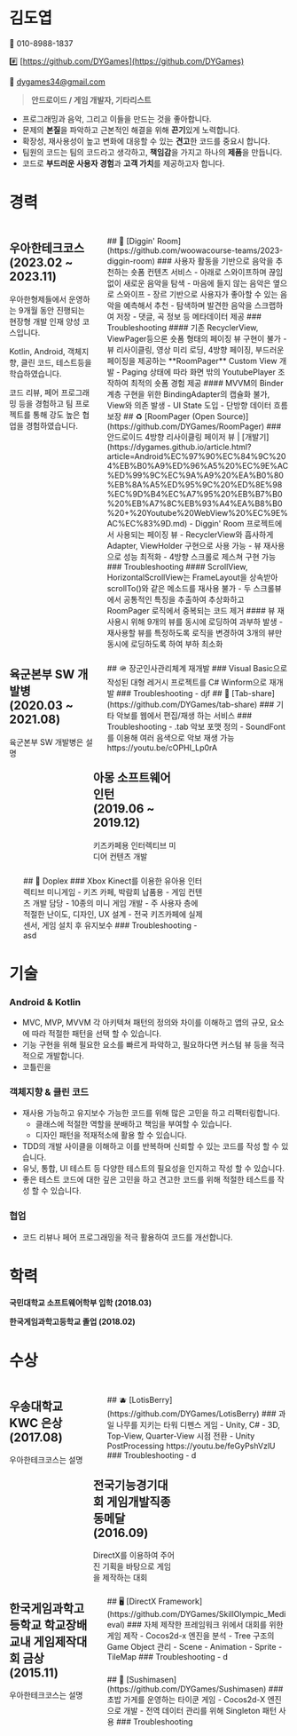 # 김도엽

📱 010-8988-1837

#️⃣ [https://github.com/DYGames](https://github.com/DYGames)

📧 [dygames34@gmail.com](mailto:dygames34@gmail.com)

> **안드로이드 / 게임 개발자, 기타리스트**
- 프로그래밍과 음악, 그리고 이들을 만드는 것을 좋아합니다.
- 문제의 **본질**을 파악하고 근본적인 해결을 위해 **끈기**있게 노력합니다.
- 확장성, 재사용성이 높고 변화에 대응할 수 있는 **견고**한 코드를 중요시 합니다.
- 팀원의 코드는 팀의 코드라고 생각하고, **책임감**을 가지고 하나의 **제품**을 만듭니다.
- 코드로 **부드러운 사용자 경험**과 **고객 가치**를 제공하고자 합니다.

<div>
    <h1>경력</h1>
    <div style="display: inline-block;width: 30%;float: left;">
    <h2>우아한테크코스<br>(2023.02 ~ 2023.11)</h2>
    <p>우아한형제들에서 운영하는 9개월 동안 진행되는 현장형 개발 인재 양성 코스입니다.</p>
    <p>Kotlin, Android, 객체지향, 클린 코드, 테스트등을 학습하였습니다.</p>
    <p>코드 리뷰, 페어 프로그래밍 등을 경험하고 팀 프로젝트를 통해 강도 높은 협업을 경험하였습니다.</p>
    </div>
    <div style="display: inline-block;width: 65%;margin-left: 5%;margin-top: 24px">
        <md-block class="markdown-body">
            ## 🎵 [Diggin' Room](https://github.com/woowacourse-teams/2023-diggin-room)
            ### 사용자 활동을 기반으로 음악을 추천하는 숏폼 컨텐츠 서비스
            - 아래로 스와이프하며 끊임없이 새로운 음악을 탐색
            - 마음에 들지 않는 음악은 옆으로 스와이프
            - 장르 기반으로 사용자가 좋아할 수 있는 음악을 예측해서 추천
            - 탐색하며 발견한 음악을 스크랩하여 저장
            - 댓글, 곡 정보 등 메타데이터 제공
            ### Troubleshooting
            #### 기존 RecyclerView, ViewPager등으론 숏폼 형태의 페이징 뷰 구현이 불가
            - 뷰 리사이클링, 영상 미리 로딩, 4방향 페이징, 부드러운 페이징을 제공하는 **RoomPager** Custom View 개발
            - Paging 상태에 따라 화면 밖의 YoutubePlayer 조작하여 최적의 숏폼 경험 제공
            #### MVVM의 Binder 계층 구현을 위한 BindingAdapter의 캡슐화 불가, View와 의존 발생
            - UI State 도입
            - 단방향 데이터 흐름 보장
            ## ♻️ [RoomPager (Open Source)](https://github.com/DYGames/RoomPager)
            ### 안드로이드 4방향 리사이클링 페이저 뷰 | [개발기](https://dygames.github.io/article.html?article=Android%EC%97%90%EC%84%9C%204%EB%B0%A9%ED%96%A5%20%EC%9E%AC%ED%99%9C%EC%9A%A9%20%EA%B0%80%EB%8A%A5%ED%95%9C%20%ED%8E%98%EC%9D%B4%EC%A7%95%20%EB%B7%B0%20%EB%A7%8C%EB%93%A4%EA%B8%B0%20+%20Youtube%20WebView%20%EC%9E%AC%EC%83%9D.md)
            - Diggin' Room 프로젝트에서 사용되는 페이징 뷰
            - RecyclerView와 흡사하게 Adapter, ViewHolder 구현으로 사용 가능
            - 뷰 재사용으로 성능 최적화
            - 4방향 스크롤로 제스쳐 구현 가능
            ### Troubleshooting
            #### ScrollView, HorizontalScrollView는 FrameLayout을 상속받아 scrollTo()와 같은 메소드를 재사용 불가
            - 두 스크롤뷰에서 공통적인 특징을 추출하여 추상화하고 RoomPager 로직에서 중복되는 코드 제거
            #### 뷰 재사용시 위해 9개의 뷰를 동시에 로딩하여 과부하 발생
            - 재사용할 뷰를 특정하도록 로직을 변경하여 3개의 뷰만 동시에 로딩하도록 하여 부하 최소화
        </md-block>
    </div>
    <div style="display: inline-block;width: 30%;float: left;">
    <h2>육군본부 SW 개발병<br>(2020.03 ~ 2021.08)</h2>
    <bold>육군본부 SW 개발병은 설명</bold>
    </div>
    <div style="display: inline-block;width: 65%;margin-left: 5%;margin-top: 24px">
        <md-block class="markdown-body">
            ## 🪖 장군인사관리체계 재개발
            ### Visual Basic으로 작성된 대형 레거시 프로젝트를 C# Winform으로 재개발
            ### Troubleshooting
            - djf
            ## 🎸 [Tab-share](https://github.com/DYGames/tab-share)
            ### 기타 악보를 웹에서 편집/재생 하는 서비스
            ### Troubleshooting
            - .tab 악보 포맷 정의
            - SoundFont를 이용해 여러 음색으로 악보 재생 가능
            https://youtu.be/cOPHI_Lp0rA
        </md-block>
    </div>
    <div style="display: inline-block;width: 30%;float: left;">
    <h2>아몽 소프트웨어 인턴<br>(2019.06 ~ 2019.12)</h2>
    <bold>키즈카페용 인터렉티브 미디어 컨텐츠 개발</bold>
    </div>
    <div style="display: inline-block;width: 65%;margin-left: 5%;margin-top: 24px">
        <md-block class="markdown-body">
            ## 🧒 Doplex
            ### Xbox Kinect를 이용한 유아용 인터렉티브 미니게임
            - 키즈 카페, 박람회 납품용
            - 게임 컨텐츠 개발 담당
                - 10종의 미니 게임 개발
            - 주 사용자 층에 적절한 난이도, 디자인, UX 설계
            - 전국 키즈카페에 실제 센서, 게임 설치 후 유지보수
            ### Troubleshooting
            - asd
        </md-block>
    </div>
</div>

# 기술

### Android & Kotlin
- MVC, MVP, MVVM 각 아키텍쳐 패턴의 정의와 차이를 이해하고 앱의 규모, 요소에 따라 적절한 패턴을 선택 할 수 있습니다.
- 기능 구현을 위해 필요한 요소를 빠르게 파악하고, 필요하다면 커스텀 뷰 등을 적극적으로 개발합니다.
- 코틀린을 

### 객체지향 & 클린 코드
- 재사용 가능하고 유지보수 가능한 코드를 위해 많은 고민을 하고 리팩터링합니다.
    - 클래스에 적절한 역할을 분배하고 책임을 부여할 수 있습니다.
    - 디자인 패턴을 적재적소에 활용 할 수 있습니다.
- TDD의 개발 사이클을 이해하고 이를 반복하며 신뢰할 수 있는 코드를 작성 할 수 있습니다.
- 유닛, 통합, UI 테스트 등 다양한 테스트의 필요성을 인지하고 작성 할 수 있습니다.
- 좋은 테스트 코드에 대한 깊은 고민을 하고 견고한 코드를 위해 적절한 테스트를 작성 할 수 있습니다.

### 협업
- 코드 리뷰나 페어 프로그래밍을 적극 활용하여 코드를 개선합니다.

# 학력

**국민대학교 소프트웨어학부 입학 (2018.03)**

**한국게임과학고등학교 졸업 (2018.02)**

# 수상

<div>
    <div style="display: inline-block;width: 30%;float: left;">
    <h2>우송대학교 KWC 은상<br>(2017.08)</h2>
    <bold>우아한테크코스는 설명</bold>
    </div>
    <div style="display: inline-block;width: 65%;margin-left: 5%;margin-top: 24px">
        <md-block class="markdown-body">
            ## 🫐 [LotisBerry](https://github.com/DYGames/LotisBerry)
            ### 과일 나무를 지키는 타워 디펜스 게임
            - Unity, C#
            - 3D, Top-View, Quarter-View 시점 전환
            - Unity PostProcessing
            https://youtu.be/feGyPshVzlU
            ### Troubleshooting
            - d
        </md-block>
    </div>
    <div style="display: inline-block;width: 30%;float: left;">
    <h2>전국기능경기대회 게임개발직종 동메달<br>(2016.09)</h2>
    <bold>DirectX를 이용하여 주어진 기획을 바탕으로 게임을 제작하는 대회</bold>
    </div>
    <div style="display: inline-block;width: 65%;margin-left: 5%;margin-top: 24px">
        <md-block class="markdown-body">
            ## 🖥️ [DirectX Framework](https://github.com/DYGames/SkillOlympic_Medieval)
            ### 자체 제작한 프레임워크 위에서 대회를 위한 게임 제작
            - Cocos2d-x 엔진을 분석
            - Tree 구조의 Game Object 관리
            - Scene
            - Animation
            - Sprite
            - TileMap
            ### Troubleshooting
            - d
        </md-block>
    </div>
    <div style="display: inline-block;width: 30%;float: left;">
    <h2>한국게임과학고등학교 학교장배 교내 게임제작대회 금상<br>(2015.11)</h2>
    <bold>우아한테크코스는 설명</bold>
    </div>
    <div style="display: inline-block;width: 65%;margin-left: 5%;margin-top: 24px">
        <md-block class="markdown-body">
            ## 🍣 [Sushimasen](https://github.com/DYGames/Sushimasen)
            ### 초밥 가게를 운영하는 타이쿤 게임
            - Cocos2d-X 엔진으로 개발
            - 전역 데이터 관리를 위해 Singleton 패턴 사용
            ### Troubleshooting
        </md-block>
    </div>
</div>
